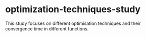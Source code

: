 # optimization-techniques-study
This study focuses on different optimisation techniques and their convergence time in different functions.
